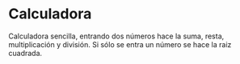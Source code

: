 # Calculadora

Calculadora sencilla, entrando dos números hace la suma, resta, multiplicación y división. Si sólo se entra un número se hace la raiz cuadrada.


